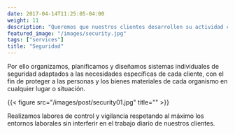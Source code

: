 ```yaml
---
date: 2017-04-14T11:25:05-04:00
weight: 11
description: "Queremos que nuestros clientes desarrollen su actividad con total tranquilidad."
featured_image: "/images/security.jpg"
tags: ["services"]
title: "Seguridad"
---
```

Por ello organizamos, planificamos y diseñamos sistemas individuales de seguridad adaptados a las necesidades específicas de cada cliente, con el fin de proteger a las personas y los bienes materiales de cada organismo en cualquier lugar o situación.

{{< figure src="/images/post/security01.jpg" title="" >}}

Realizamos labores de control y vigilancia respetando al máximo los entornos laborales sin interferir en el trabajo diario de nuestros clientes.